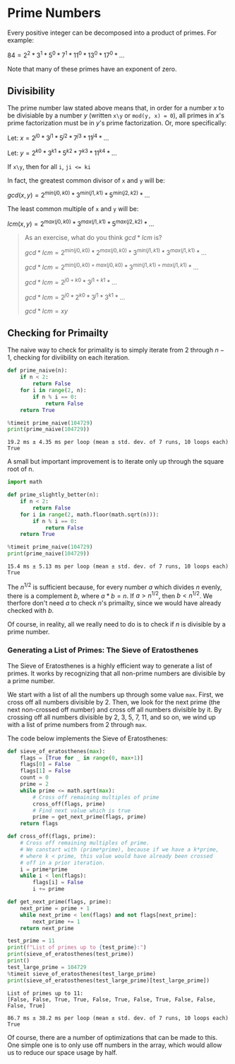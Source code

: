 # Prime Numbers
Every positive integer can be decomposed into a product of primes. For example:

$84 = 2^2 * 3^1 * 5^0 * 7^1 * 11^0 * 13^0 * 17^0 * ...$

Note that many of these primes have an exponent of zero.

## Divisibility

The prime number law stated above means that, in order for a number $x$ to be divisiable by a number $y$ (written `x\y` or `mod(y, x) = 0`), all primes in $x$'s prime factorization must be in $y$'s prime factorization. Or, more specifically:

Let: $x = 2^{j0} * 3^{j1} * 5^{j2} * 7^{j3} * 11^{j4} * ...$

Let: $y = 2^{k0} * 3^{k1} * 5^{k2} * 7^{k3} * 11^{k4} * ...$

If `x\y`, then for all `i`, `ji <= ki`

In fact, the greatest common divisor of `x` and `y` will be:

$gcd(x, y) = 2^{min(j0, k0)} * 3^{min(j1, k1)} * 5^{min(j2, k2)} * ...$

The least common multiple of `x` and `y` will be:

$lcm(x, y) = 2^{max(j0, k0)} * 3^{max(j1, k1)} * 5^{max(j2, k2)} * ...$

> As an exercise, what do you think $gcd * lcm$ is?
>
> $gcd * lcm = 2^{min(j0, k0)} * 2^{max(j0, k0)} * 3^{min(j1, k1)} * 3^{max(j1, k1)} * ...$
>
> $gcd * lcm = 2^{min(j0, k0) + max(j0, k0)} * 3^{min(j1, k1) + max(j1, k1)} * ...$
>
> $gcd * lcm = 2^{j0 + k0} * 3^{j1 + k1} * ...$
>
> $gcd * lcm = 2^{j0} * 2^{k0} * 3^{j1} * 3^{k1} * ...$
> 
> $gcd * lcm = xy$


## Checking for Primailty
The naive way to check for primality is to simply iterate from 2 through $n-1$, checking for diviibility on each iteration.


```python
def prime_naive(n):
    if n < 2:
        return False
    for i in range(2, n):
        if n % i == 0:
            return False
    return True

%timeit prime_naive(104729)
print(prime_naive(104729))
```

    19.2 ms ± 4.35 ms per loop (mean ± std. dev. of 7 runs, 10 loops each)
    True


A small but important improvement is to iterate only up through the square root of n.


```python
import math

def prime_slightly_better(n):
    if n < 2:
        return False
    for i in range(2, math.floor(math.sqrt(n))):
        if n % i == 0:
            return False
    return True

%timeit prime_naive(104729)
print(prime_naive(104729))
```

    15.4 ms ± 5.13 ms per loop (mean ± std. dev. of 7 runs, 10 loops each)
    True


The $n^{1/2}$ is sufficient because, for every number $a$ which divides $n$ evenly, there is a complement $b$, where $a * b = n$. If $a > n^{1/2}$, then $b < n^{1/2}$. We therfore don't need $a$ to check $n$'s primailty, since we would have already checked with $b$.

Of course, in reality, all we really need to do is to check if $n$ is divisible by a prime number.

### Generating a List of Primes: The Sieve of Eratosthenes

The Sieve of Eratosthenes is a highly efficient way to generate a list of primes. It works by recognizing that all non-prime numbers are divisible by a prime number.

We start with a list of all the numbers up through some value `max`. First, we cross off all numbers divisible by 2. Then, we look for the next prime (the next non-crossed off number) and cross off all numbers divisible by it. By crossing off all numbers divisible by 2, 3, 5, 7, 11, and so on, we wind up with a list of prime numbers from 2 through `max`.

The code below implements the Sieve of Eratosthenes:


```python
def sieve_of_eratosthenes(max):
    flags = [True for _ in range(0, max+1)]
    flags[0] = False
    flags[1] = False
    count = 0
    prime = 2
    while prime <= math.sqrt(max):
        # Cross off remaining multiples of prime
        cross_off(flags, prime)
        # Find next value which is true
        prime = get_next_prime(flags, prime)
    return flags

def cross_off(flags, prime):
    # Cross off remaining multiples of prime.
    # We canstart with (prime*prime), because if we have a k*prime,
    # where k < prime, this value would have already been crossed
    # off in a prior iteration.
    i = prime*prime
    while i < len(flags):
        flags[i] = False
        i += prime

def get_next_prime(flags, prime):
    next_prime = prime + 1
    while next_prime < len(flags) and not flags[next_prime]:
        next_prime += 1
    return next_prime

test_prime = 11
print(f"List of primes up to {test_prime}:")
print(sieve_of_eratosthenes(test_prime))
print()
test_large_prime = 104729
%timeit sieve_of_eratosthenes(test_large_prime)
print(sieve_of_eratosthenes(test_large_prime)[test_large_prime])
```

    List of primes up to 11:
    [False, False, True, True, False, True, False, True, False, False, False, True]
    
    86.7 ms ± 38.2 ms per loop (mean ± std. dev. of 7 runs, 10 loops each)
    True


Of course, there are a number of optimizations that can be made to this. One simple one is to only use off numbers in the array, which would allow us to reduce our space usage by half.
